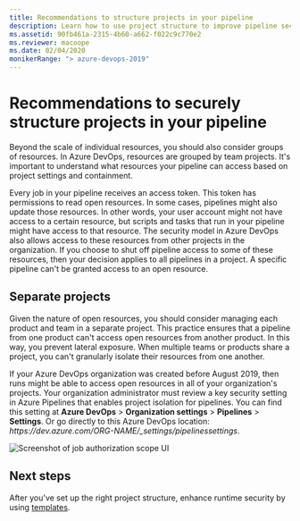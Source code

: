 ```yaml
---
title: Recommendations to structure projects in your pipeline
description: Learn how to use project structure to improve pipeline security.
ms.assetid: 90fb461a-2315-4b60-a662-f022c9c770e2
ms.reviewer: macoope
ms.date: 02/04/2020
monikerRange: "> azure-devops-2019"
---
```


# Recommendations to securely structure projects in your pipeline

Beyond the scale of individual resources, you should also consider groups of resources.
In Azure DevOps, resources are grouped by team projects.
It's important to understand what resources your pipeline can access based on project settings and containment.

Every job in your pipeline receives an access token. This token has permissions to read open resources.
In some cases, pipelines might also update those resources.
In other words, your user account might not have access to a certain resource, but scripts and tasks that run in your pipeline might have access to that resource.
The security model in Azure DevOps also allows access to these resources from other projects in the organization.
If you choose to shut off pipeline access to some of these resources, then your decision applies to all pipelines in a project.
A specific pipeline can't be granted access to an open resource.

## Separate projects

Given the nature of open resources, you should consider managing each product and team in a separate project.
This practice ensures that a pipeline from one product can't access open resources from another product.
In this way, you prevent lateral exposure.
When multiple teams or products share a project, you can't granularly isolate their resources from one another.

If your Azure DevOps organization was created before August 2019, then runs might be able to access open resources in all of your organization's projects.
Your organization administrator must review a key security setting in Azure Pipelines that enables project isolation for pipelines.
You can find this setting at **Azure DevOps** > **Organization settings** > **Pipelines** > **Settings**. Or go directly to this Azure DevOps location: _https:\//dev.azure.com/ORG-NAME/\_settings/pipelinessettings_.

![Screenshot of job authorization scope UI](media/job-auth-scope.png)

## Next steps

After you've set up the right project structure, enhance runtime security by using [templates](templates.md).
